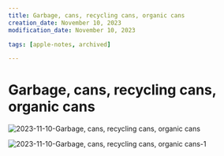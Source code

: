 ```yaml
---
title: Garbage, cans, recycling cans, organic cans
creation_date: November 10, 2023
modification_date: November 10, 2023

tags: [apple-notes, archived]

---
```



# Garbage, cans, recycling cans, organic cans
![2023-11-10-Garbage, cans, recycling cans, organic cans](images/2023-11-10-Garbage,%20cans,%20recycling%20cans,%20organic%20cans.jpeg)

![2023-11-10-Garbage, cans, recycling cans, organic cans-1](images/2023-11-10-Garbage,%20cans,%20recycling%20cans,%20organic%20cans-1.jpeg)

